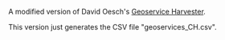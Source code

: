A modified version of David Oesch's [Geoservice Harvester](https://github.com/davidoesch/geoservice_harvester_poc). 

This version just generates the CSV file "geoservices_CH.csv".